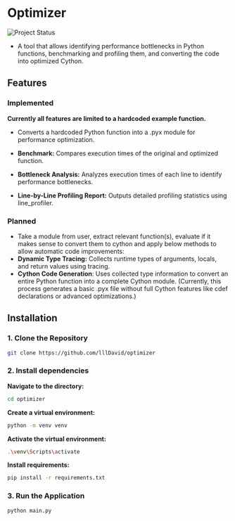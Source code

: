 # Optimizer

![Project Status](https://img.shields.io/badge/status-early%20development-orange)

- A tool that allows identifying performance bottlenecks in Python functions, benchmarking and profiling them, and converting the code into optimized Cython.

## Features
### Implemented
**Currently all features are limited to a hardcoded example function.**

- Converts a hardcoded Python function into a .pyx module for performance optimization.

- **Benchmark:** Compares execution times of the original and optimized function.
 
- **Bottleneck Analysis:**  Analyzes execution times of each line to identify performance bottlenecks.

- **Line-by-Line Profiling Report:** Outputs detailed profiling statistics using line_profiler.

### Planned
- Take a module from user, extract relevant function(s), evaluate if it makes sense to convert them to cython and apply below methods to allow automatic code improvements:
- **Dynamic Type Tracing:** Collects runtime types of arguments, locals, and return values using tracing.
- **Cython Code Generation**: Uses collected type information to convert an entire Python function into a complete Cython module. (Currently, this process generates a basic .pyx file without full Cython features like cdef declarations or advanced optimizations.)

## Installation

### 1. Clone the Repository

```bash
git clone https://github.com/lllDavid/optimizer
```

### 2. Install dependencies

**Navigate to the directory:**
```bash
cd optimizer
```

**Create a virtual environment:**
```bash
python -m venv venv
```


**Activate the virtual environment:**
```bash
.\venv\Scripts\activate
```


**Install requirements:**
```bash
pip install -r requirements.txt
```


### 3. Run the Application

```bash
python main.py
```